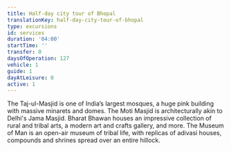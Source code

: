 ```yaml
---
title: Half-day city tour of Bhopal
translationKey: half-day-city-tour-of-bhopal
type: excursions
id: services
duration: '04:00'
startTime: ''
transfer: 0
daysOfOperation: 127
vehicle: 1
guide: 1
dayAtLeisure: 0
active: 1
---
```

The Taj-ul-Masjid is one of India’s largest mosques, a huge pink building with massive minarets and domes. The Moti Masjid is architecturally akin to Delhi's Jama Masjid. Bharat Bhawan houses an impressive collection of rural and tribal arts, a modern art and crafts gallery, and more. The Museum of Man is an open-air museum of tribal life, with replicas of adivasi houses, compounds and shrines spread over an entire hillock.